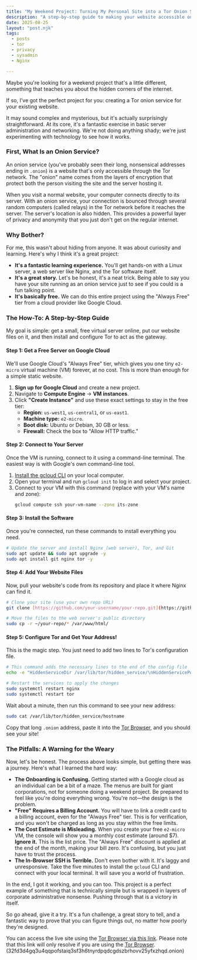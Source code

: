 ```yaml
---
title: "My Weekend Project: Turning My Personal Site into a Tor Onion Service"
description: "A step-by-step guide to making your website accessible on the Tor network using a free Google Cloud server. It's easier than you think!"
date: 2025-08-25
layout: "post.njk"
tags:
  - posts
  - tor
  - privacy
  - sysadmin
  - Nginx

---
```


Maybe you're looking for a weekend project that's a little different, something that teaches you about the hidden corners of the internet.

If so, I've got the perfect project for you: creating a Tor onion service for your existing website.

It may sound complex and mysterious, but it's actually surprisingly straightforward. At its core, it's a fantastic exercise in basic server administration and networking. We're not doing anything shady; we're just experimenting with technology to see how it works.


### First, What Is an Onion Service?

An onion service (you've probably seen their long, nonsensical addresses ending in `.onion`) is a website that's only accessible through the Tor network. The "onion" name comes from the layers of encryption that protect both the person visiting the site and the server hosting it.

When you visit a normal website, your computer connects directly to its server. With an onion service, your connection is bounced through several random computers (called relays) in the Tor network before it reaches the server. The server's location is also hidden. This provides a powerful layer of privacy and anonymity that you just don't get on the regular internet.


### Why Bother?

For me, this wasn't about hiding from anyone. It was about curiosity and learning. Here's why I think it's a great project:

* **It's a fantastic learning experience.** You'll get hands-on with a Linux server, a web server like Nginx, and the Tor software itself.
* **It's a great story.** Let's be honest, it's a neat trick. Being able to say you have your site running as an onion service just to see if you could is a fun talking point.
* **It's basically free.** We can do this entire project using the "Always Free" tier from a cloud provider like Google Cloud.


### The How-To: A Step-by-Step Guide

My goal is simple: get a small, free virtual server online, put our website files on it, and then install and configure Tor to act as the gateway.


#### Step 1: Get a Free Server on Google Cloud

We'll use Google Cloud's "Always Free" tier, which gives you one tiny `e2-micro` virtual machine (VM) forever, at no cost. This is more than enough for a simple static website.

1.  **Sign up for Google Cloud** and create a new project.
2.  Navigate to **Compute Engine** -> **VM instances**.
3.  Click **"Create Instance"** and use these exact settings to stay in the free tier:
    * **Region:** `us-west1`, `us-central1`, or `us-east1`.
    * **Machine type:** `e2-micro`.
    * **Boot disk:** Ubuntu or Debian, 30 GB or less.
    * **Firewall:** Check the box to "Allow HTTP traffic."


#### Step 2: Connect to Your Server

Once the VM is running, connect to it using a command-line terminal. The easiest way is with Google's own command-line tool.

1.  [Install the gcloud CLI](https://cloud.google.com/sdk/docs/install) on your local computer.
2.  Open your terminal and run `gcloud init` to log in and select your project.
3.  Connect to your VM with this command (replace with your VM's name and zone):
    ```bash
    gcloud compute ssh your-vm-name --zone its-zone
    ```


#### Step 3: Install the Software

Once you're connected, run these commands to install everything you need.

```bash
# Update the server and install Nginx (web server), Tor, and Git
sudo apt update && sudo apt upgrade -y
sudo apt install git nginx tor -y
````

#### Step 4: Add Your Website Files

Now, pull your website's code from its repository and place it where Nginx can find it.

```bash
# Clone your site (use your own repo URL)
git clone [https://github.com/your-username/your-repo.git](https://github.com/your-username/your-repo.git)

# Move the files to the web server's public directory
sudo cp -r ~/your-repo/* /var/www/html/
```

#### Step 5: Configure Tor and Get Your Address!

This is the magic step. You just need to add two lines to Tor's configuration file.

```bash
# This command adds the necessary lines to the end of the config file
echo -e "HiddenServiceDir /var/lib/tor/hidden_service/\nHiddenServicePort 80 127.0.0.1:80" | sudo tee -a /etc/tor/torrc

# Restart the services to apply the changes
sudo systemctl restart nginx
sudo systemctl restart tor
```

Wait about a minute, then run this command to see your new address:

```bash
sudo cat /var/lib/tor/hidden_service/hostname
```

Copy that long `.onion` address, paste it into the [Tor Browser](https://www.torproject.org/download/), and you should see your site!

### The Pitfalls: A Warning for the Weary

Now, let's be honest. The process above looks simple, but getting there was a journey. Here's what I learned the hard way:

  * **The Onboarding is Confusing.** Getting started with a Google cloud as an individual can be a bit of a maze. The menus are built for giant corporations, not for someone doing a weekend project. Be prepared to feel like you're doing everything wrong. You're not—the design is the problem.
  * **"Free" Requires a Billing Account.** You will have to link a credit card to a billing account, even for the "Always Free" tier. This is for verification, and you won't be charged as long as you stay within the free limits.
  * **The Cost Estimate is Misleading.** When you create your free `e2-micro` VM, the console will show you a monthly cost estimate (around $7). **Ignore it.** This is the list price. The "Always Free" discount is applied at the end of the month, making your bill zero. It's confusing, but you just have to trust the process.
  * **The In-Browser SSH is Terrible.** Don't even bother with it. It's laggy and unresponsive. Take the five minutes to install the `gcloud` CLI and connect with your local terminal. It will save you a world of frustration.

In the end, I got it working, and you can too. This project is a perfect example of something that is technically simple but is wrapped in layers of corporate administrative nonsense. Pushing through that is a victory in itself.

So go ahead, give it a try. It's a fun challenge, a great story to tell, and a fantastic way to prove that you can figure things out, no matter how poorly they're designed.

You can access the live site using the [Tor Browser via this link](http://32fd3d4gq3u4qqpofstaiq3sf3h6tnyrdpqdcgdszbrhovv25yfxzhqd.onion). Please note that this link will only resolve if you are using the [Tor Browser](https://www.torproject.org/download/). (32fd3d4gq3u4qqpofstaiq3sf3h6tnyrdpqdcgdszbrhovv25yfxzhqd.onion)
